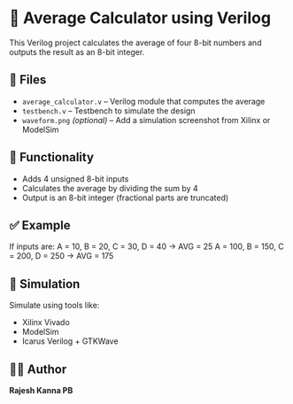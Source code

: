 # 🧮 Average Calculator using Verilog

This Verilog project calculates the average of four 8-bit numbers and outputs the result as an 8-bit integer.

## 📁 Files
- `average_calculator.v` – Verilog module that computes the average
- `testbench.v` – Testbench to simulate the design
- `waveform.png` *(optional)* – Add a simulation screenshot from Xilinx or ModelSim

## 🧠 Functionality
- Adds 4 unsigned 8-bit inputs
- Calculates the average by dividing the sum by 4
- Output is an 8-bit integer (fractional parts are truncated)

## ✅ Example
If inputs are:
A = 10, B = 20, C = 30, D = 40 → AVG = 25
A = 100, B = 150, C = 200, D = 250 → AVG = 175 


## 🧪 Simulation
Simulate using tools like:
- Xilinx Vivado
- ModelSim
- Icarus Verilog + GTKWave

## 🙋‍♂️ Author
**Rajesh Kanna PB**  
